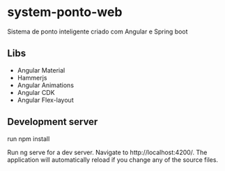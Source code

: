 # system-ponto-web

Sistema de ponto inteligente criado com Angular e Spring boot

## Libs

- Angular Material
- Hammerjs
- Angular Animations
- Angular CDK
- Angular Flex-layout

## Development server

 run npm install 

Run ng serve for a dev server. Navigate to http://localhost:4200/. The application will automatically reload if you change any of the source files.
